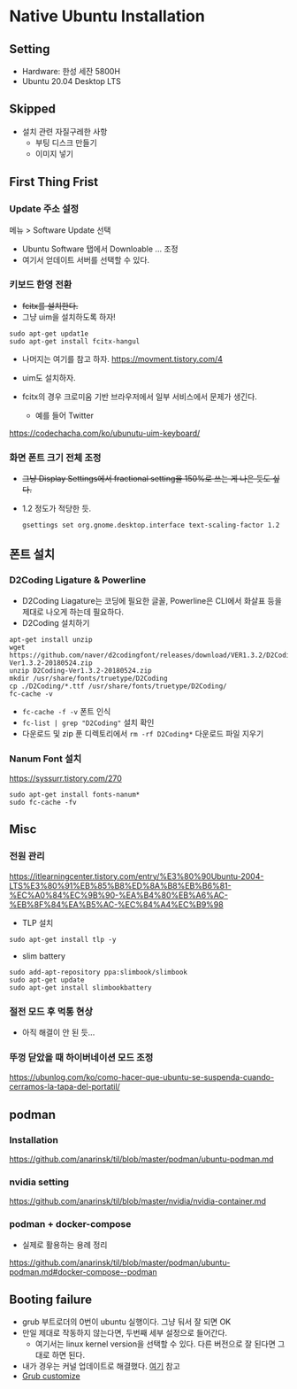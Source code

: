 # Native Ubuntu Installation 

## Setting 

+ Hardware: 한성 세잔 5800H
+ Ubuntu 20.04 Desktop LTS 

## Skipped 

+ 설치 관련 자질구레한 사항 
  + 부팅 디스크 만들기 
  + 이미지 넣기 
 
## First Thing Frist 

### Update 주소 설정 

메뉴 > Software Update 선택 

- Ubuntu Software 탭에서 Downloable ... 조정 
- 여기서 얻데이트 서버를 선택할 수 있다. 

### 키보드 한영 전환 

- ~~fcitx를 설치한다.~~
- 그냥 uim을 설치하도록 하자! 

```
sudo apt-get updat1e
sudo apt-get install fcitx-hangul
```
- 나머지는 여기를 참고 하자. https://movment.tistory.com/4 

- uim도 설치하자. 

- fcitx의 경우 크로미움 기반 브라우저에서 일부 서비스에서 문제가 생긴다. 
  + 예를 들어 Twitter 

https://codechacha.com/ko/ubunutu-uim-keyboard/

### 화면 폰트 크기 전체 조정 

- ~~그냥 Display Settings에서 fractional setting을 150%로 쓰는 게 나은 듯도 싶다.~~
- 1.2 정도가 적당한 듯.  

  ```shell
  gsettings set org.gnome.desktop.interface text-scaling-factor 1.2
  ```

## 폰트 설치 

### D2Coding Ligature & Powerline 

- D2Coding Liagature는 코딩에 필요한 글꼴, Powerline은 CLI에서 화살표 등을 제대로 나오게 하는데 필요하다. 
- D2Coding 설치하기 

```shell
apt-get install unzip
wget https://github.com/naver/d2codingfont/releases/download/VER1.3.2/D2Coding-Ver1.3.2-20180524.zip
unzip D2Coding-Ver1.3.2-20180524.zip
mkdir /usr/share/fonts/truetype/D2Coding
cp ./D2Coding/*.ttf /usr/share/fonts/truetype/D2Coding/
fc-cache -v
```

- `fc-cache -f -v` 폰트 인식 
- `fc-list | grep "D2Coding"` 설치 확인 
- 다운로드 및 zip 푼 디렉토리에서 `rm -rf D2Coding*` 다운로드 파일 지우기 

### Nanum Font 설치 

https://syssurr.tistory.com/270 


```shell
sudo apt-get install fonts-nanum*
sudo fc-cache -fv
```

## Misc 

### 전원 관리 

https://itlearningcenter.tistory.com/entry/%E3%80%90Ubuntu-2004-LTS%E3%80%91%EB%85%B8%ED%8A%B8%EB%B6%81-%EC%A0%84%EC%9B%90-%EA%B4%80%EB%A6%AC-%EB%8F%84%EA%B5%AC-%EC%84%A4%EC%B9%98

- TLP 설치 

```shell
sudo apt-get install tlp -y
```

- slim battery 

```shell
sudo add-apt-repository ppa:slimbook/slimbook
sudo apt-get update
sudo apt-get install slimbookbattery
```

### 절전 모드 후 먹통 현상 

- 아직 해결이 안 된 듯... 

### 뚜껑 닫았을 때 하이버네이션 모드 조정 

https://ubunlog.com/ko/como-hacer-que-ubuntu-se-suspenda-cuando-cerramos-la-tapa-del-portatil/

## podman 

### Installation 

https://github.com/anarinsk/til/blob/master/podman/ubuntu-podman.md

### nvidia setting 

https://github.com/anarinsk/til/blob/master/nvidia/nvidia-container.md

### podman + docker-compose

- 실제로 활용하는 용례 정리 

https://github.com/anarinsk/til/blob/master/podman/ubuntu-podman.md#docker-compose--podman

## Booting failure 

+ grub 부트로더의 0번이 ubuntu 실행이다. 그냥 둬서 잘 되면 OK 
+ 만일 제대로 작동하지 않는다면, 두번째 세부 설정으로 들어간다. 
  + 여기서는 linux kernel version을 선택할 수 있다. 다른 버전으로 잘 된다면 그대로 하면 된다. 
+ 내가 경우는 커널 업데이트로 해결했다. [여기](https://codechacha.com/ko/ubuntu-update-kerenl/) 참고
+ [Grub customize](https://kibua20.tistory.com/128)
